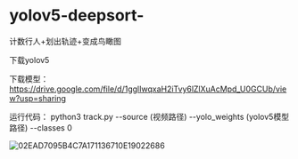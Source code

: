 # yolov5-deepsort-
计数行人+划出轨迹+变成鸟瞰图


下载yolov5


下载模型：https://drive.google.com/file/d/1gglIwqxaH2iTvy6lZlXuAcMpd_U0GCUb/view?usp=sharing


运行代码：
python3 track.py --source (视频路径) --yolo_weights (yolov5模型路径) --classes 0


![02EAD7095B4C7A171136710E19022686](https://user-images.githubusercontent.com/56624119/124534924-d3a85200-de47-11eb-9ccd-c09a50e3c1c0.jpg)
